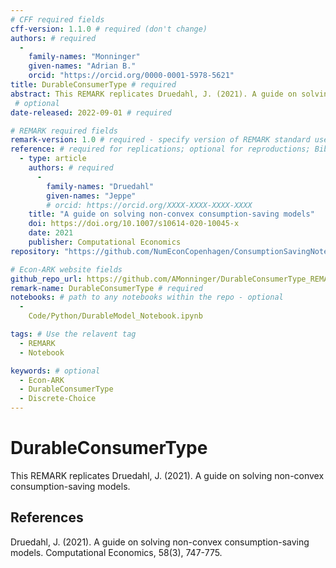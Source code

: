```yaml
---
# CFF required fields
cff-version: 1.1.0 # required (don't change)
authors: # required
  -
    family-names: "Monninger"
    given-names: "Adrian B." 
    orcid: "https://orcid.org/0000-0001-5978-5621"
title: DurableConsumerType # required
abstract: This REMARK replicates Druedahl, J. (2021). A guide on solving non-convex consumption-saving models.
 # optional
date-released: 2022-09-01 # required

# REMARK required fields
remark-version: 1.0 # required - specify version of REMARK standard used
reference: # required for replications; optional for reproductions; BibTex data from original paper
  - type: article
    authors: # required
      -
        family-names: "Druedahl"
        given-names: "Jeppe"
        # orcid: https://orcid.org/XXXX-XXXX-XXXX-XXXX
    title: "A guide on solving non-convex consumption-saving models"
    doi: https://doi.org/10.1007/s10614-020-10045-x
    date: 2021
    publisher: Computational Economics
repository: "https://github.com/NumEconCopenhagen/ConsumptionSavingNotebooks" # optional (when original paper has own repository)

# Econ-ARK website fields
github_repo_url: https://github.com/AMonninger/DurableConsumerType_REMARK # required 	
remark-name: DurableConsumerType # required 
notebooks: # path to any notebooks within the repo - optional
  - 
    Code/Python/DurableModel_Notebook.ipynb

tags: # Use the relavent tag
  - REMARK
  - Notebook

keywords: # optional
  - Econ-ARK
  - DurableConsumerType
  - Discrete-Choice
---
```




# DurableConsumerType

This REMARK replicates Druedahl, J. (2021). A guide on solving non-convex consumption-saving models.


## References

Druedahl, J. (2021). A guide on solving non-convex consumption-saving models. Computational Economics, 58(3), 747-775.

